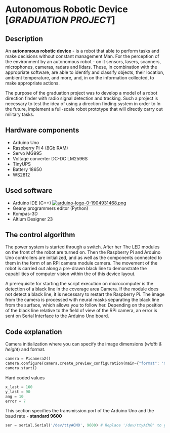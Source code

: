 # Autonomous Robotic Device [*GRADUATION PROJECT*]

## Description

An **autonomous robotic device** - is a robot that able to perform tasks and make decisions without constant management Man. For the perception of the environment by an autonomous robot - on it sensors, lasers, scanners, microphones, cameras, radars and lidars. These, in combination with the appropriate software, are able to identify and classify objects, their location, ambient temperature, and more, and, in on the information collected, to make appropriate actions.   

The purpose of the graduation project was to develop a model of a robot direction finder with radio signal detection and tracking. Such a project is necessary to test the idea of using a direction finding system in order to In the future, implement a full-scale robot prototype that will directly carry out military tasks.

## Hardware components

- Arduino Uno 
- Raspberry Pi 4 (8Gb RAM)
- Servo MG995
- Voltage converter DC-DC LM2596S
- TinyUPS
- Battery 18650
- WS2812

## Used software

- Arduino IDE (C++) [![arduino-logo-0-1904931468.png](https://i.postimg.cc/xCXBF2bX/arduino-logo-0-1904931468.png)](https://postimg.cc/0Mqtbhnv)
- Geany programmers editor (Python)
- Kompas-3D
- Altium Designer 23

## The control algorithm 

The power system is started through a switch. After her The LED modules on the front of the robot are turned on. Then the Raspberry Pi and Arduino Uno controllers are initialized, and as well as the components connected to them in the form of an RPi camera module camera. The movement of the robot is carried out along a pre-drawn black line to demonstrate the capabilities of computer vision within the of this device layout. 

A prerequisite for starting the script execution on microcomputer is the detection of a black line in the coverage area Camera. If the module does not detect a black line, it is necessary to restart the Raspberry Pi. The image from the camera is processed with neural masks separating the black line from the surface, which allows you to follow her. Depending on the position of the black line relative to the field of view of the RPi camera, an error is sent on Serial Interface to the Arduino Uno board.

## Code explanation

Camera initialization where you can specify the image dimensions (*width & height*) and format.
```python
camera = Picamera2()
camera.configure(camera.create_preview_configuration(main={"format": 'XRGB8888', "size": (300, 180)}))
camera.start()
```

Hard coded values 
```python
x_last = 160
y_last = 90
ang = 10
error = 7
```

This section specifies the transmission port of the Arduino Uno and the baud rate - **standard 9600**
```python
ser = serial.Serial('/dev/ttyACM0', 9600) # Replace '/dev/ttyACM0' to your own Arduino Uno port 
```
